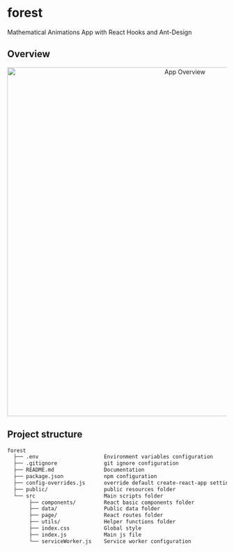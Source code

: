 # forest
Mathematical Animations App with React Hooks and Ant-Design

## Overview

<p align='center'>
<img src='https://github.com/ValleyZw/forest/blob/master/static/snapshot.jpeg' width='800' alt='App Overview'>
</p>

## Project structure

```bash
forest
  ├── .env                     Environment variables configuration
  ├── .gitignore               git ignore configuration
  ├── README.md                Documentation
  ├── package.json             npm configuration
  ├── config-overrides.js      override default create-react-app settings
  ├── public/                  public resources folder
  └── src                      Main scripts folder
       ├── components/         React basic components folder
       ├── data/               Public data folder
       ├── page/               React routes folder
       ├── utils/              Helper functions folder
       ├── index.css           Global style
       ├── index.js            Main js file
       └── serviceWorker.js    Service worker configuration
```
